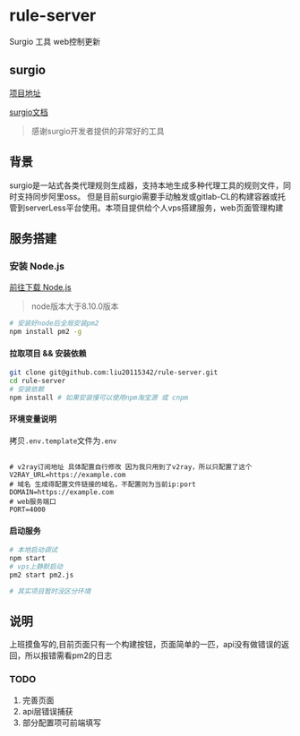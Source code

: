 # rule-server
Surgio 工具 web控制更新

## surgio

[项目地址](https://github.com/geekdada/surgio)

[surgio文档](https://surgio.royli.dev/)

> 感谢surgio开发者提供的非常好的工具

## 背景

surgio是一站式各类代理规则生成器，支持本地生成多种代理工具的规则文件，同时支持同步阿里oss。
但是目前surgio需要手动触发或gitlab-CL的构建容器或托管到serverLess平台使用。本项目提供给个人vps搭建服务，web页面管理构建

## 服务搭建

### 安装 Node.js

[前往下载 Node.js](https://nodejs.org/en/)
> node版本大于8.10.0版本

```sh
# 安装好node后全局安装pm2
npm install pm2 -g
```

#### 拉取项目 && 安装依赖

```sh
git clone git@github.com:liu20115342/rule-server.git
cd rule-server
# 安装依赖
npm install # 如果安装慢可以使用npm淘宝源 或 cnpm
```
#### 环境变量说明

拷贝`.env.template`文件为`.env`
```

# v2ray订阅地址 具体配置自行修改 因为我只用到了v2ray，所以只配置了这个
V2RAY_URL=https://example.com
# 域名 生成得配置文件链接的域名，不配置则为当前ip:port
DOMAIN=https://example.com
# web服务端口
PORT=4000
```

#### 启动服务

```sh
# 本地启动调试
npm start
# vps上静默启动
pm2 start pm2.js

# 其实项目暂时没区分环境
```

## 说明

上班摸鱼写的,目前页面只有一个构建按钮，页面简单的一匹，api没有做错误的返回，所以报错需看pm2的日志

### TODO

1. 完善页面
2. api层错误捕获
3. 部分配置项可前端填写
